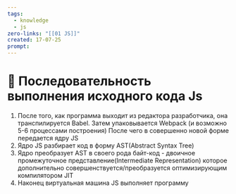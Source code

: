 ```yaml
---
tags:
  - knowledge
  - js
zero-links: "[[01 JS]]"
created: 17-07-25
prompt:
---
```

# 📑 Последовательность выполнения исходного кода Js

1) После того, как программа выходит из редактора разработчика, она транспилируется Babel. Затем упаковывается Webpack (и возможно 5-6 процессами построения) После чего в совершенно новой форме передается ядру JS
2) Ядро JS разбирает код в форму AST(Abstract Syntax Tree)
3) Ядро преобразует AST в своего рода байт-код - двоичное промежуточное представление(Intermediate Representation) которое дополнительно совершенствуется/преобразуется оптимизирующим компилятором JIT
4) Наконец виртуальная машина JS выполняет программу